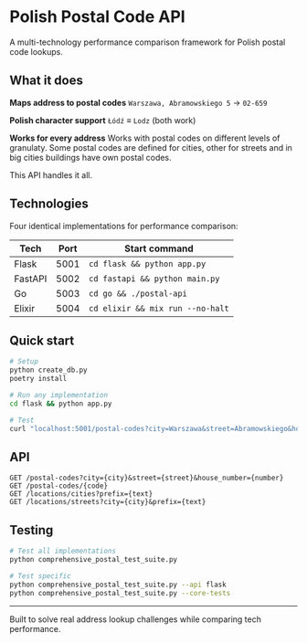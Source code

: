 # Polish Postal Code API

A multi-technology performance comparison framework for Polish postal code lookups.

## What it does

**Maps address to postal codes**
`Warszawa, Abramowskiego 5` → `02-659`

**Polish character support**
`Łódź` ≡ `Lodz` (both work)

**Works for every address**
Works with postal codes on different levels of granulaty.
Some postal codes are defined for cities, other for streets and in big cities buildings have own postal codes.

This API handles it all.

## Technologies

Four identical implementations for performance comparison:

| Tech     | Port | Start command |
|----------|------|---------------|
| Flask    | 5001 | `cd flask && python app.py` |
| FastAPI  | 5002 | `cd fastapi && python main.py` |
| Go       | 5003 | `cd go && ./postal-api` |
| Elixir   | 5004 | `cd elixir && mix run --no-halt` |

## Quick start

```bash
# Setup
python create_db.py
poetry install

# Run any implementation
cd flask && python app.py

# Test
curl "localhost:5001/postal-codes?city=Warszawa&street=Abramowskiego&house_number=5"
```

## API

```
GET /postal-codes?city={city}&street={street}&house_number={number}
GET /postal-codes/{code}
GET /locations/cities?prefix={text} 
GET /locations/streets?city={city}&prefix={text}
```

## Testing

```bash
# Test all implementations
python comprehensive_postal_test_suite.py

# Test specific
python comprehensive_postal_test_suite.py --api flask
python comprehensive_postal_test_suite.py --core-tests
```

---

Built to solve real address lookup challenges while comparing tech performance.